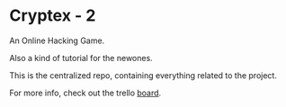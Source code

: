 Cryptex - 2
===========

An Online Hacking Game.

Also a kind of tutorial for the newones.

This is the centralized repo, containing everything related to the project.

For more info, check out the trello [board](http://goo.gl/UR6ZG "Cryptex 2").
